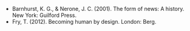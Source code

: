 - Barnhurst, K. G., & Nerone, J. C. (2001). The form of news: A history. New York: Guilford Press. 
- Fry, T. (2012). Becoming human by design. London: Berg.